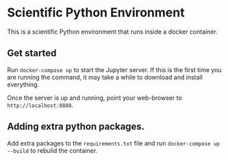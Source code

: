 # Scientific Python Environment

This is a scientific Python environment that runs inside a docker container.

## Get started

Run `docker-compose up` to start the Jupyter server. If this is the first
time you are running the command, it may take a while to download and install
everything.

Once the server is up and running, point your web-browser to
`http://localhost:8888`.


## Adding extra python packages.

Add extra packages to the `requirements.txt` file and run
`docker-compose up --build` to rebulid the container.
